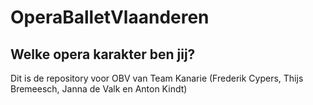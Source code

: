 # OperaBalletVlaanderen

<h2>Welke opera karakter ben jij?</h2>
<p>Dit is de repository voor OBV van Team Kanarie (Frederik Cypers, Thijs Bremeesch, Janna de Valk en Anton Kindt)</p>
